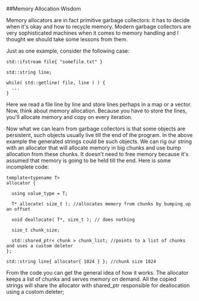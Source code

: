 
##Memory Allocation Wisdom

  Memory allocators are in fact primitive garbage collectors: it has to decide when it's okay
  and how to recycle memory. Modern garbage collectors are very sophisticated machines when 
  it comes to memory handling and I thought we should take some lessons from them.

  Just as one example, consider the following case:

    std::ifstream file{ "somefile.txt" }
    
    std::string line;
    
    while( std::getline( file, line ) ) {
      ...
    }

  Here we read a file line by line and store lines perhaps in a map or a vector. Now, think about
  memory allocation. Because you have to store the lines, you'll allocate memory and copy on every
  iteration.

  Now what we can learn from garbage collectors is that some objects are persistent, such objects
  usually live till the end of the program. In the above example the generated strings could be 
  such objects. We can rig our string with an allocator that will allocate memory in big chunks 
  and use bump allocation from these chunks. It doesn't need to free memory because it's assumed
  that memory is going to be held till the end. Here is some incomplete code:

    template<typename T>
    allocator {
      
      using value_type = T;
      
      T* allocate( size_t ); //allocates memory from chunks by bumping up an offset
      
      void deallocate( T*, size_t ); // does nothing
      
      size_t chunk_size;
      
      std::shared_ptr< chunk > chunk_list; //points to a list of chunks and uses a custom deleter
    };
    
    std::string line{ allocator{ 1024 } }; //chunk size 1024


  From the code you can get the general idea of how it works. The allocator keeps a list of
  chunks and serves memory on demand. All the copied strings will share the allocator with 
  shared\_ptr responsible for deallocation using a custom deleter;



